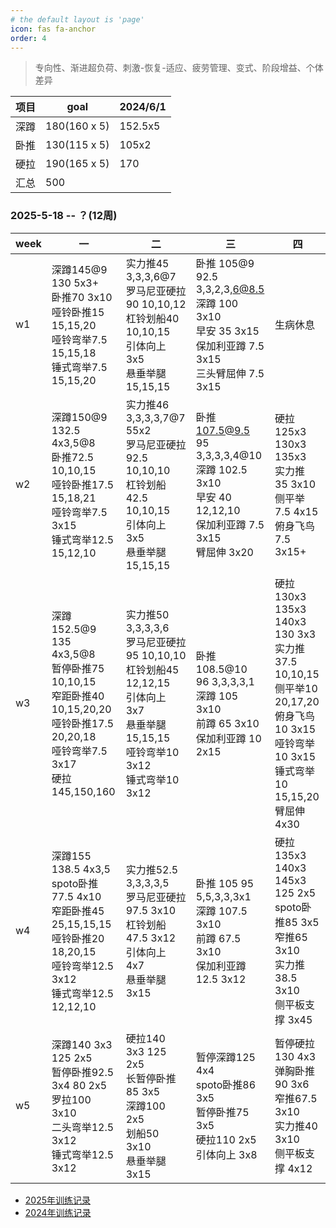 ```yaml
---
# the default layout is 'page'
icon: fas fa-anchor
order: 4
---
```


> 专向性、渐进超负荷、刺激-恢复-适应、疲劳管理、变式、阶段增益、个体差异

| 项目 | goal| 2024/6/1 |
| ---- | ------------ | -------- |
| 深蹲 | 180(160 x 5) | 152.5x5  |
| 卧推 | 130(115 x 5) | 105x2 |
| 硬拉 | 190(165 x 5) | 170|
| 汇总 | 500 | |

### 2025-5-18 -- ？(12周)

| week | 一 | 二 | 三 | 四  |
| ---- | -------------------------------------------------------------------------------------------------------------------------------------------------------- | ----------------------------------------------------------------------------------------------------------------------------------------------------------- | -------------------------------------------------------------------------------------------------------------------------- | --------------------------------------------------------------------------------------------------------------------------------------------------------------------- |
| w1| 深蹲145@9 <br />130 5x3+<br />卧推70 3x10<br />哑铃卧推15 15,15,20<br />哑铃弯举7.5 15,15,18<br />锤式弯举7.5 15,15,20  | 实力推45 3,3,3,6@7<br />罗马尼亚硬拉90 10,10,12<br />杠铃划船40 10,10,15<br />引体向上 3x5<br />悬垂举腿 15,15,15 | 卧推 105@9<br />92.5 3,3,2,3,6@8.5<br />深蹲 100 3x10 <br />早安 35 3x15<br />保加利亚蹲 7.5 3x15<br />三头臂屈伸 7.5 3x15 | 生病休息  |
| w2| 深蹲150@9<br />132.5 4x3,5@8<br />卧推72.5 10,10,15<br />哑铃卧推17.5 15,18,21<br />哑铃弯举7.5 3x15<br />锤式弯举12.5 15,12,10  | 实力推46 3,3,3,3,7@7 55x2<br />罗马尼亚硬拉92.5 10,10,10<br />杠铃划船42.5 10,10,15<br />引体向上 3x5<br />悬垂举腿 15,15,15  | 卧推 107.5@9.5<br />95 3,3,3,3,4@10<br />深蹲 102.5 3x10 <br />早安 40 12,12,10<br />保加利亚蹲 7.5 3x15<br />臂屈伸 3x20  | 硬拉 125x3 130x3 135x3 <br />实力推 35 3x10<br />侧平举7.5 4x15<br />俯身飞鸟 7.5 3x15+ |
| w3| 深蹲152.5@9<br />135 4x3,5@8<br />暂停卧推75 10,10,15<br />窄距卧推40 10,15,20,20<br />哑铃卧推17.5 20,20,18<br />哑铃弯举7.5 3x17<br />硬拉 145,150,160 | 实力推50 3,3,3,3,6<br />罗马尼亚硬拉95 10,10,10<br />杠铃划船45 12,12,15<br />引体向上 3x7<br />悬垂举腿 15,15,15<br />哑铃弯举10 3x12<br />锤式弯举10 3x12 | 卧推 108.5@10<br />96 3,3,3,3,1<br />深蹲 105 3x10 <br />前蹲 65 3x10<br />保加利亚蹲 10 2x15| 硬拉 130x3 135x3 140x3 130 3x3<br />实力推 37.5 10,10,15<br />侧平举10 20,17,20<br />俯身飞鸟 10 3x15 <br />哑铃弯举10 3x15<br />锤式弯举10 15,15,20<br />臂屈伸 4x30 |
| w4| 深蹲155<br />138.5 4x3,5<br />spoto卧推77.5 4x10<br />窄距卧推45 25,15,15,15<br />哑铃卧推20 18,20,15<br />哑铃弯举12.5 3x12<br />锤式弯举12.5 12,12,10  | 实力推52.5 3,3,3,3,5<br />罗马尼亚硬拉97.5 3x10<br />杠铃划船47.5 3x12<br />引体向上 4x7<br />悬垂举腿 3x15| 卧推 105 95 5,5,3,3,3x1<br />深蹲 107.5 3x10 <br />前蹲 67.5 3x10<br />保加利亚蹲 12.5 3x12  | 硬拉 135x3 140x3 145x3 125 2x5<br />spoto卧推85 3x5<br />窄推65 3x10<br />实力推38.5 3x10<br />侧平板支撑 3x45|
|w5 |深蹲140 3x3 125 2x5<br />暂停卧推92.5 3x4 80 2x5<br />罗拉100 3x10<br /> 二头弯举12.5 3x12<br />锤式弯举12.5 3x12|硬拉140 3x3 125 2x5<br />长暂停卧推85 3x5<br />深蹲100 2x5<br />划船50 3x10<br />悬垂举腿 3x15|暂停深蹲125 4x4<br />spoto卧推86 3x5<br />暂停卧推75 3x5<br />硬拉110 2x5<br />引体向上 3x8|暂停硬拉130 4x3<br />弹胸卧推90 3x6<br />窄推67.5 3x10<br />实力推40 3x10<br />侧平板支撑 4x12|


- [2025年训练记录](/posts/train-record-2025)
- [2024年训练记录](/posts/train-record-2024)



